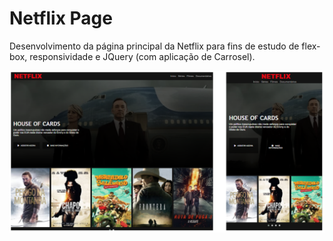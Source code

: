# Netflix Page
Desenvolvimento da página principal da Netflix para fins de estudo de flex-box, responsividade e JQuery (com aplicação de Carrosel).

![](/img/demo.PNG)